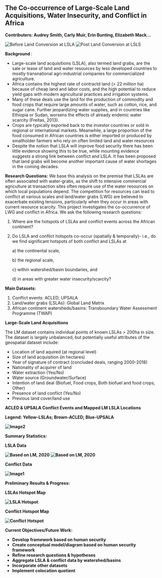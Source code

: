 
[CONTRIBUTING.md]: CONTRIBUTING.md

## <b> The Co-occurrence of Large-Scale Land Acquisitions, Water Insecurity, and Conflict in Africa
  
Contributers: Audrey Smith, Carly Muir, Erin Bunting, Elizabeth Mack...</b>

![Before Land Conversion at LSLA](https://raw.githubusercontent.com/audreyculver/handouts-water-conflict-africa/master/project_plots/EthLSLA1.png)
![Post Land Conversion at LSLS](https://raw.githubusercontent.com/audreyculver/handouts-water-conflict-africa/master/project_plots/EthLSLA2.png)


<b> Background </b>:
* Large-scale land acquisitions (LSLA), also termed land grabs, are the sale or lease of land and water resources by less developed countries to mostly transnational agri-industrial companies for commercialized agriculture.
* Africa contains the highest rate of contractd land (> 22 million ha) because of cheap land and labor costs, and the high potential to reduce yield gaps with modern agricultural practices and irrigation systems.
* Many of these deals use the land for the production of commodity and food crops that require large amounts of water, such as cotton, rice, and sugar cane. Further jeopardizing water supplies, and in countries like Ethiopia or Sudan, worsens the effects of already endemic water scarcity (Freitas, 2013).  
* Crops are typically exported back to the investor countries or sold in regional or international markets. Meanwhile, a large proportion of the food consumed in African countries is either imported or produced by smallholder farmers who rely on often limited land and water resources
* Despite the notion that LSLA will improve food security there has been little evidence showing this to be true, while mounting evidence suggests a strong link between conflict and LSLA. It has been proposed that land grabs will become another important cause of water shortages in the coming decades.

<b>Research Questions:</b>
We base this analysis on the premise that LSLAs are often associated with water-grabs, as the shift to intensive commercial agriculture at transaction sites often require use of the water resources on which local populations depend. The competition for resources can lead to conflict at various scales and land/water grabs (LWG) are believed to exacerbate existing tensions, particularly when they occur in areas with current resource scarcity. This project investigates the co-occurrence of LWG and conflict in Africa. 
We ask the following research questions: 

1) Where are the hotspots of LSLAs and conflict events across the African continent? 

2) Do LSLA and conflict hotspots co-occur (spatially & temporally)- i.e., do we find significant hotspots of both conflict and LSLAs at

      a) the continental scale, 
      
      b) the regional scale, 
      
      c) within watershed/basin boundaries, and
      
      d) in areas with greater water insecurity/scarcity?

<b>Main Datasets:</b>  

1) Conflict events: ACLED; UPSALA
2) Land/water grabs (LSLAs): Global Land Matrix
3) African continent watersheds/basins: Transboundary Water Assessment Programme (TWAP)


<b>Large-Scale Land Acquisitions</b>  

The LM dataset contains individual points of known LSLAs > 200ha in size. The dataset is largely unbalanced, but potentially useful attributes of the geospatial dataset include:
* Location of land aquired (at regional level)
* Size of land acquisition (in hectares)
* Year of signature of contract (concluded deals, ranging 2000-2018)
* Nationality of acquirer of land
* Water extraction (Yes/No)
* Water source (Groundwater/Surface)
* Intention of land deal (Biofuel, Food crops, Both biofuel and food crops, Other) 
* Presence of land conflict (Yes/No)
* Previous land cover/land use






<b>ACLED & UPSALA Conflict Events and Mapped LM LSLA Locations<b/>

<b/>Legend:<b/> Yellow-LSLAs; Brown-ACLED; Blue-UPSALA

![Image2](https://raw.githubusercontent.com/audreyculver/handouts-water-conflict-africa/master/project_plots/acled_upsala_lsla.png)




<b>Summary Statistics:</b>



<b>LSLA Data<b/>

![Based on LM, 2020](https://raw.githubusercontent.com/audreyculver/handouts-water-conflict-africa/master/stackedcheating.png)
![Based on LM, 2020](https://raw.githubusercontent.com/audreyculver/handouts-water-conflict-africa/master/StackedHAIntention.JPG)



<b>Conflict Data<b/>
  
 
 
![Image1](https://raw.githubusercontent.com/audreyculver/handouts-water-conflict-africa/master/project_plots/Conflict_summary_stats.png)



<b>Preliminary Results & Progress:</b>

<b>LSLAs Hotspot Map<b/>

![LSLA Hotspot](https://raw.githubusercontent.com/audreyculver/handouts-water-conflict-africa/master/LSLAhotspotmap.png)



<b>Conflict Hotspot Map<b/>

![Conflict Hotspot](https://raw.githubusercontent.com/audreyculver/handouts-water-conflict-africa/master/project_plots/acled_conflict_raster2.png)


                                                                                        
<b>Current Objectives/Future Work:</b>
* Develop framework based on human security
* Create conceptual model/diagram based on human security framework
* Refine research questions & hypotheses
* Aggregate LSLA & conflict data by watershed/basins
* Incorporate other datasets
* Implement colocation quotient


